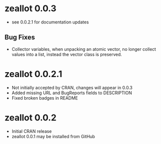 # zeallot 0.0.3

* see 0.0.2.1 for documentation updates

## Bug Fixes

* Collector variables, when unpacking an atomic vector, no longer collect values
  into a list, instead the vector class is preserved. 

# zeallot 0.0.2.1

* Not initially accepted by CRAN, changes will appear in 0.0.3
* Added missing URL and BugReports fields to DESCRIPTION
* Fixed broken badges in README

# zeallot 0.0.2

* Initial CRAN release
* zeallot 0.0.1 may be installed from GitHub
